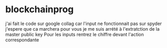 # blockchainprog
j'ai fait le code sur google collag car l'input ne fonctionnait pas sur spyder j'espere que ca marchera pour vous
je me suis arrété à l'extratction de la master public key 
Pour les inputs rentrez le chiffre devant l'action correspondante
